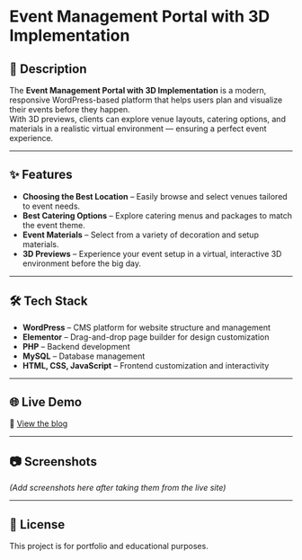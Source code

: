# Event Management Portal with 3D Implementation

## 📌 Description  
The **Event Management Portal with 3D Implementation** is a modern, responsive WordPress-based platform that helps users plan and visualize their events before they happen.  
With 3D previews, clients can explore venue layouts, catering options, and materials in a realistic virtual environment — ensuring a perfect event experience.

---

## ✨ Features  
- **Choosing the Best Location** – Easily browse and select venues tailored to event needs.  
- **Best Catering Options** – Explore catering menus and packages to match the event theme.  
- **Event Materials** – Select from a variety of decoration and setup materials.  
- **3D Previews** – Experience your event setup in a virtual, interactive 3D environment before the big day.  

---

## 🛠 Tech Stack  
- **WordPress** – CMS platform for website structure and management  
- **Elementor** – Drag-and-drop page builder for design customization  
- **PHP** – Backend development  
- **MySQL** – Database management  
- **HTML, CSS, JavaScript** – Frontend customization and interactivity  

---

## 🌐 Live Demo  
🔗 [View the blog](http://myproject1.kesug.com/elementor-9/?i=1)  

---

## 📷 Screenshots  
*(Add screenshots here after taking them from the live site)*

---

## 📄 License  
This project is for portfolio and educational purposes.  
